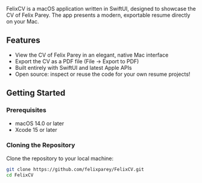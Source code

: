 FelixCV is a macOS application written in SwiftUI, designed to showcase the CV of Felix Parey. The app presents a modern, exportable resume directly on your Mac.

## Features

- View the CV of Felix Parey in an elegant, native Mac interface
- Export the CV as a PDF file (File → Export to PDF)
- Built entirely with SwiftUI and latest Apple APIs
- Open source: inspect or reuse the code for your own resume projects!

## Getting Started

### Prerequisites

- macOS 14.0 or later
- Xcode 15 or later

### Cloning the Repository

Clone the repository to your local machine:

```sh
git clone https://github.com/felixparey/FelixCV.git
cd FelixCV
